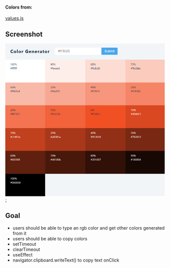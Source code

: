 #### Colors from:

[values.js](https://github.com/noeldelgado/values.js)

## Screenshot

![](./screenshot.png);

## Goal
- users should be able to type an rgb color and get other colors generated from it
- users should be able to copy colors
- setTimeout
- clearTimeout
- useEffect
- navigator.clipboard.writeText() to copy text onClick
